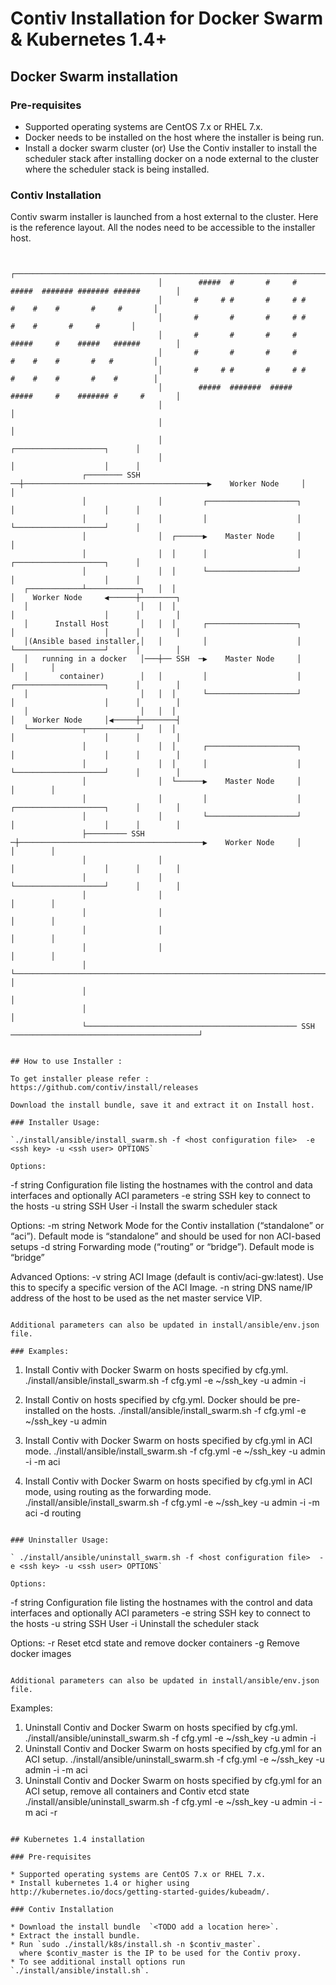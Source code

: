# Contiv Installation for Docker Swarm & Kubernetes 1.4+

## Docker Swarm installation

### Pre-requisites
* Supported operating systems are CentOS 7.x or RHEL 7.x.
* Docker needs to be installed on the host where the installer is being run.
* Install a docker swarm cluster (or)
  Use the Contiv installer to install the scheduler stack after installing docker
  on a node external to the cluster where the scheduler stack is being installed.

### Contiv Installation

Contiv swarm installer is launched from a host external to the cluster.
Here is the reference layout. All the nodes need to be accessible to the installer host.
```

                                 ┌─────────────────────────────────────────────────────────────────────┐         
                                 │        #####  #       #     #  #####  ####### ####### ######        │         
                                 │       #     # #       #     # #     #    #    #       #     #       │         
                                 │       #       #       #     # #          #    #       #     #       │         
                                 │       #       #       #     #  #####     #    #####   ######        │         
                                 │       #       #       #     #       #    #    #       #   #         │         
                                 │       #     # #       #     # #     #    #    #       #    #        │         
                                 │        #####  #######  #####   #####     #    ####### #     #       │         
                                 │                                                                     │         
                                 │                                                                     │         
                                 │                                         ┌────────────────────┐      │         
                                 │                                         │                    │      │         
                ┌──────── SSH  ──┼─────────────────────────────────────────▶    Worker Node     │      │         
                │                │         ┌────────────────────┐          │                    │      │         
                │                │         │                    │          └────────────────────┘      │         
                │                │  ┌──────▶    Master Node     │                                      │         
                │                │  │      │                    │          ┌────────────────────┐      │         
                │                │  │      └────────────────────┘          │                    │      │         
   ┌────────────┴────────────┐   │  │                                      │    Worker Node     ◀──────┼────────┐
   │                         │   │  │                                      │                    │      │        │
   │      Install Host       │   │  │      ┌────────────────────┐          │                    │      │        │
   │(Ansible based installer,│   │         │                    │          └────────────────────┘      │        │
   │   running in a docker   │───┼── SSH  ─▶    Master Node     │                                      │        │
   │       container)        │   │         │                    │          ┌────────────────────┐      │        │
   │                         │   │  │      └────────────────────┘          │                    │      │        │
   │                         │   │  │                                      │    Worker Node     │◀─────┼────────┤
   └────────────┬────────────┘   │  │                                      │                    │      │        │
                │                │  │      ┌────────────────────┐          │                    │      │        │
                │                │  │      │                    │          └────────────────────┘      │        │
                │                │  └──────▶    Master Node     │                                      │        │
                │                │         │                    │          ┌────────────────────┐      │        │
                │                │         └────────────────────┘          │                    │      │        │
                ├───────── SSH  ─┼─────────────────────────────────────────▶    Worker Node     │      │        │
                │                │                                         │                    │      │        │
                │                │                                         └────────────────────┘      │        │
                │                │                                                                     │        │
                │                │                                                                     │        │
                │                │                                                                     │        │
                │                │                                                                     │        │
                │                └─────────────────────────────────────────────────────────────────────┘        │
                │                                                                                               │
                │                                                                                               │
                └─────────────────────────────────────────────── SSH  ──────────────────────────────────────────┘
                                                                                                                 

## How to use Installer :

To get installer please refer : https://github.com/contiv/install/releases

Download the install bundle, save it and extract it on Install host.

### Installer Usage:

`./install/ansible/install_swarm.sh -f <host configuration file>  -e <ssh key> -u <ssh user> OPTIONS`

Options:
```
-f   string                 Configuration file listing the hostnames with the control and data interfaces and optionally ACI parameters
-e  string                  SSH key to connect to the hosts
-u  string                  SSH User
-i                          Install the swarm scheduler stack

Options:
-m  string                  Network Mode for the Contiv installation (“standalone” or “aci”). Default mode is “standalone” and should be used for non ACI-based setups
-d   string                 Forwarding mode (“routing” or “bridge”). Default mode is “bridge”

Advanced Options:
-v   string                 ACI Image (default is contiv/aci-gw:latest). Use this to specify a specific version of the ACI Image.
-n   string                 DNS name/IP address of the host to be used as the net master  service VIP.

```

Additional parameters can also be updated in install/ansible/env.json file.

### Examples:

```
1. Install Contiv with Docker Swarm on hosts specified by cfg.yml.
./install/ansible/install_swarm.sh -f cfg.yml -e ~/ssh_key -u admin -i

2. Install Contiv on hosts specified by cfg.yml. Docker should be pre-installed on the hosts.
./install/ansible/install_swarm.sh -f cfg.yml -e ~/ssh_key -u admin

3. Install Contiv with Docker Swarm on hosts specified by cfg.yml in ACI mode.
./install/ansible/install_swarm.sh -f cfg.yml -e ~/ssh_key -u admin -i -m aci

4. Install Contiv with Docker Swarm on hosts specified by cfg.yml in ACI mode, using routing as the forwarding mode.
./install/ansible/install_swarm.sh -f cfg.yml -e ~/ssh_key -u admin -i -m aci -d routing

```

### Uninstaller Usage: 

` ./install/ansible/uninstall_swarm.sh -f <host configuration file>  -e <ssh key> -u <ssh user> OPTIONS`

Options: 
```
-f   string            Configuration file listing the hostnames with the control and data interfaces and optionally ACI parameters
-e  string             SSH key to connect to the hosts
-u  string             SSH User
-i                     Uninstall the scheduler stack

Options:
-r                     Reset etcd state and remove docker containers
-g                     Remove docker images
```

Additional parameters can also be updated in install/ansible/env.json file.

```
Examples:
1. Uninstall Contiv and Docker Swarm on hosts specified by cfg.yml.
./install/ansible/uninstall_swarm.sh -f cfg.yml -e ~/ssh_key -u admin -i
2. Uninstall Contiv and Docker Swarm on hosts specified by cfg.yml for an ACI setup.
./install/ansible/uninstall_swarm.sh -f cfg.yml -e ~/ssh_key -u admin -i -m aci
3. Uninstall Contiv and Docker Swarm on hosts specified by cfg.yml for an ACI setup, remove all containers and Contiv etcd state
./install/ansible/uninstall_swarm.sh -f cfg.yml -e ~/ssh_key -u admin -i -m aci -r
```

## Kubernetes 1.4 installation

### Pre-requisites

* Supported operating systems are CentOS 7.x or RHEL 7.x.
* Install kubernetes 1.4 or higher using http://kubernetes.io/docs/getting-started-guides/kubeadm/.

### Contiv Installation

* Download the install bundle  `<TODO add a location here>`.
* Extract the install bundle.
* Run `sudo ./install/k8s/install.sh -n $contiv_master`.
  where $contiv_master is the IP to be used for the Contiv proxy.
* To see additional install options run `./install/ansible/install.sh`.
